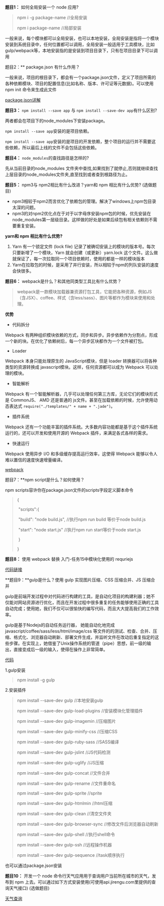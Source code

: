 **题目1：** 如何全局安装一个 node 应用?

> npm i -g package-name  //全局安装
>
> npm i package-name	//局部安装

一般来说，每个模块都可以全局安装，也可以本地安装，全局安装是指将一个模块安装到系统目录中，任何位置都可以调用，全局安装一般适用于工具模块，比如gulp/webpack等，本地安装指的是安装到项目目录下，只有在项目目录下可以调用

题目2：** package.json 有什么作用？

一般来说，项目的根目录下，都会有一个package.json文件，定义了项目所需的各种依赖模块、项目的配置信息(比如名称、版本、许可证等元数据)。可以使用npm init 命令来生成此文件

[package.json详解](http://javascript.ruanyifeng.com/nodejs/packagejson.html)



**题目3：** `npm install --save app` 与 `npm install --save-dev app`有什么区别?

两者都会在项目下的node_modules下安装package。

 `npm install --save app`安装的是项目依赖。

 `npm install --save app`安装的是项目的开发依赖，整个项目的运行并不需要这些依赖，所以最后上线的文件不会包括这些依赖。



**题目4：** `node_modules`的查找路径是怎样的?

先从当前目录的node_modules 文件夹中查找,如果找到了就停止,否则就继续查找上层目录的node_modules文件夹,直至找到或者查到根路径为止。



**题目5：** npm3与 npm2相比有什么改进？yarn和 npm 相比有什么优势? (选做题目)

- npm3相较于npm2而言优化了依赖包的管理。解决了windows上npm包目录太深的问题。
- npm3的对npm2优化点在于对于以字母序安装npm包的时候，优先安装在node_modules第一层级目录。这样做的好处是如果后续包有相关依赖则不需要重复安装。

**yarn和 npm 相比有什么优势?**

1. Yarn 有一个锁定文件 (lock file) 记录了被确切安装上的模块的版本号。每次只要新增了一个模块，Yarn 就会创建（或更新）yarn.lock 这个文件。这么做就保证了，每一次拉取同一个项目依赖时，使用的都是一样的模块版本
2. Yarn在拉取包的时候，是采用了并行安装，所以相较于npm的列队安装的速度会快很多。

**题目6：** webpack是什么？和其他同类型工具比有什么优势？

> webpack是一款模块加载器兼资源打包工具，它能把各种资源，例如JS（含JSX）、coffee、样式（含less/sass）、图片等都作为模块来使用和处理。

**优势**

- 代码拆分

Webpack 有两种组织模块依赖的方式，同步和异步。异步依赖作为分割点，形成一个新的块。在优化了依赖树后，每一个异步区块都作为一个文件被打包。

- Loader

Webpack 本身只能处理原生的 JavaScript模块，但是 loader 转换器可以将各种类型的资源转换成 javascript模块。这样，任何资源都可以成为 Webpack 可以处理的模块。

- 智能解析

Webpack 有一个智能解析器，几乎可以处理任何第三方库，无论它们的模块形式是 CommonJS、 AMD 还是普通的 js文件。甚至在加载依赖的时候，允许使用动态表达式 `require("./templates/" + name + ".jade")`。

- 插件系统

Webpack 还有一个功能丰富的插件系统。大多数内容功能都是基于这个插件系统运行的，还可以开发和使用开源的 Webpack 插件，来满足各式各样的需求。

- 快速运行

Webpack 使用异步 I/O 和多级缓存提高运行效率，这使得 Webpack 能够以令人难以置信的速度快速增量编译。

[webpack](https://segmentfault.com/a/1190000006178770)

题目7：**npm script是什么？如何使用？

npm scripts容许你在package.json文件的scripts字段定义脚本命令

> {
>
> ​	"scripts":{
>
> ​		"build": "node build.js",	//执行npm run build 等价于node build.js
>
> ​		"start": "node start.js"		//执行npm run start等价于node start.js
>
> ​	}
>
> }



**题目8：** 使用 webpack 替换 入门-任务15中模块化使用的 requriejs

[代码链接](https://github.com/tailorr/DEMOS/tree/master/webpack/company%20-%20webpack)



**题目9：**gulp是什么？使用 gulp 实现图片压缩、CSS 压缩合并、JS 压缩合并

gulp是前端开发过程中对代码进行构建的工具，是自动化项目的构建利器；她不仅能对网站资源进行优化，而且在开发过程中很多重复的任务能够使用正确的工具自动完成；使用她，我们不仅可以很愉快的编写代码，而且大大提高我们的工作效率。

gulp是基于Nodejs的自动任务运行器， 她能自动化地完成 javascript/coffee/sass/less/html/image/css 等文件的的测试、检查、合并、压缩、格式化、浏览器自动刷新、部署文件生成，并监听文件在改动后重复指定的这些步骤。在实现上，她借鉴了Unix操作系统的管道（pipe）思想，前一级的输出，直接变成后一级的输入，使得在操作上非常简单。

[代码](https://github.com/tailorr/DEMOS/tree/master/gulp/company%20-%20gulp)

1.gulp安装

>npm install -g gulp

2.安装插件

> npm install --save-dev gulp			//本地安装gulp
>
> npm install --save-dev gulp-load-plugins	//安装模块化管理插件
>
> npm install --save-dev gulp-imagemin	//压缩图片
>
> npm install --save-dev gulp-minify-css	//压缩CSS
>
> npm install --save-dev gulp-ruby-sass	//SASS编译
>
> npm install --save-dev gulp-jslint		//JS代码检测
>
> npm install --save-dev gulp-uglify		//JS压缩
>
> npm install --save-dev gulp-concat		//文件合并
>
> npm install --save-dev gulp-rename		//文件重命名
>
> npm install --save-dev gulp-sprite		//sprite
>
> npm install --save-dev gulp-htmlmin	//html压缩
>
> npm install --save-dev gulp-clean		//清空文件夹
>
> npm install --save-dev gulp-browser-sync	//修改文件后浏览器自动刷新
>
> npm install --save-dev gulp-shell		//执行shell命令
>
> npm install --save-dev gulp-ssh		//远程操作机器
>
> npm install --save-dev gulp-sequence	//task顺序执行

也可以通过package.json安装



**题目10：** 开发一个 node 命令行天气应用用于查询用户当前所在城市的天气，发布到 npm 上去。可以通过如下方式安装使用(可使用api.jirengu.com里提供的查询天气接口) (选做题目)

[天气查询](https://github.com/tailorr/DEMOS/tree/master/npm_tools/weath)

